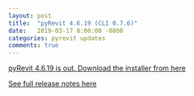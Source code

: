 ```yaml
---
layout: post
title:  "pyRevit 4.6.19 (CLI 0.7.6)"
date:   2019-03-17 8:00:00 -0800
categories: pyrevit updates
comments: true
---
```


[pyRevit 4.6.19 is out. Download the installer from here](https://github.com/eirannejad/pyRevit/releases)

[See full release notes here](https://github.com/eirannejad/pyRevit/releases/tag/v4.6.19)
